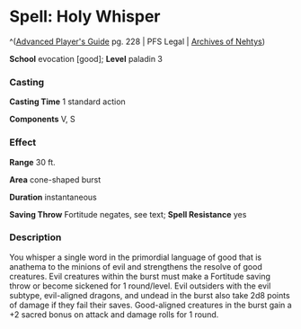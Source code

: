 # Spell: Holy Whisper

^([Advanced Player's Guide][ss-holy-whisper] pg. 228 | PFS Legal | [Archives of Nehtys][sn-holy-whisper])

**School** evocation [good]; **Level** paladin 3

### Casting

**Casting Time** 1 standard action

**Components** V, S

### Effect

**Range** 30 ft.

**Area** cone-shaped burst

**Duration** instantaneous

**Saving Throw** Fortitude negates, see text; **Spell Resistance** yes

### Description

You whisper a single word in the primordial language of good that is anathema to the minions of evil and strengthens the resolve of good creatures. Evil creatures within the burst must make a Fortitude saving throw or become sickened for 1 round/level. Evil outsiders with the evil subtype, evil-aligned dragons, and undead in the burst also take 2d8 points of damage if they fail their saves. Good-aligned creatures in the burst gain a +2 sacred bonus on attack and damage rolls for 1 round.

[ss-holy-whisper]: http://paizo.com/pathfinderRPG/v57
[sn-holy-whisper]: http://www.archivesofnethys.com/SpellDisplay.aspx?ItemName=Holy%20Whisper